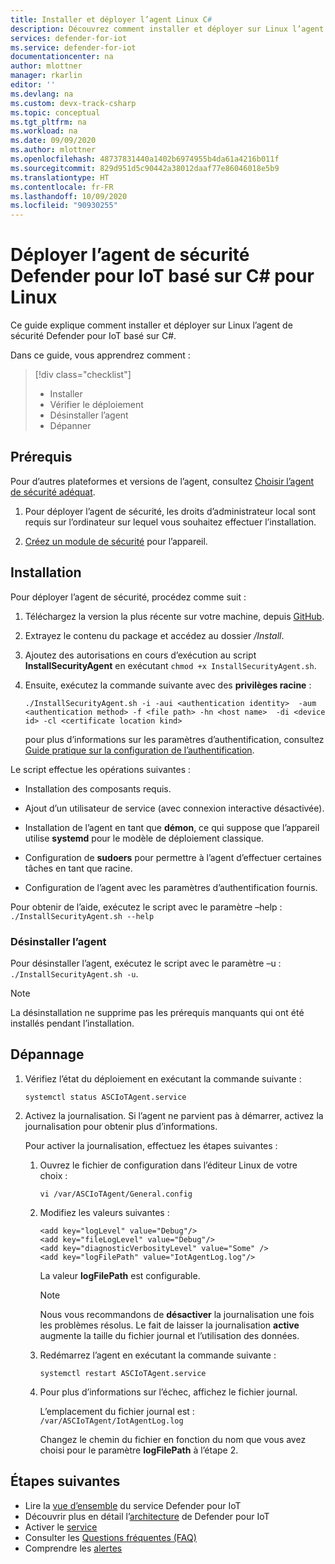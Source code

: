 ```yaml
---
title: Installer et déployer l’agent Linux C#
description: Découvrez comment installer et déployer sur Linux l’agent de sécurité Defender pour IoT basé sur C#.
services: defender-for-iot
ms.service: defender-for-iot
documentationcenter: na
author: mlottner
manager: rkarlin
editor: ''
ms.devlang: na
ms.custom: devx-track-csharp
ms.topic: conceptual
ms.tgt_pltfrm: na
ms.workload: na
ms.date: 09/09/2020
ms.author: mlottner
ms.openlocfilehash: 48737831440a1402b6974955b4da61a4216b011f
ms.sourcegitcommit: 829d951d5c90442a38012daaf77e86046018e5b9
ms.translationtype: HT
ms.contentlocale: fr-FR
ms.lasthandoff: 10/09/2020
ms.locfileid: "90930255"
---
```

# <a name="deploy-defender-for-iot-c-based-security-agent-for-linux"></a>Déployer l’agent de sécurité Defender pour IoT basé sur C# pour Linux

Ce guide explique comment installer et déployer sur Linux l’agent de sécurité Defender pour IoT basé sur C#.

Dans ce guide, vous apprendrez comment :

> [!div class="checklist"]
> * Installer
> * Vérifier le déploiement
> * Désinstaller l’agent
> * Dépanner

## <a name="prerequisites"></a>Prérequis

Pour d’autres plateformes et versions de l’agent, consultez [Choisir l’agent de sécurité adéquat](how-to-deploy-agent.md).

1. Pour déployer l’agent de sécurité, les droits d’administrateur local sont requis sur l’ordinateur sur lequel vous souhaitez effectuer l’installation.

1. [Créez un module de sécurité](quickstart-create-security-twin.md) pour l’appareil.

## <a name="installation"></a>Installation

Pour déployer l’agent de sécurité, procédez comme suit :

1. Téléchargez la version la plus récente sur votre machine, depuis [GitHub](https://aka.ms/iot-security-github-cs).

1. Extrayez le contenu du package et accédez au dossier _/Install_.

1. Ajoutez des autorisations en cours d’exécution au script **InstallSecurityAgent** en exécutant `chmod +x InstallSecurityAgent.sh`.

1. Ensuite, exécutez la commande suivante avec des **privilèges racine** :

   ```
   ./InstallSecurityAgent.sh -i -aui <authentication identity>  -aum <authentication method> -f <file path> -hn <host name>  -di <device id> -cl <certificate location kind>
   ```

   pour plus d’informations sur les paramètres d’authentification, consultez [Guide pratique sur la configuration de l’authentification](concept-security-agent-authentication-methods.md).

Le script effectue les opérations suivantes :

- Installation des composants requis.

- Ajout d’un utilisateur de service (avec connexion interactive désactivée).

- Installation de l’agent en tant que **démon**, ce qui suppose que l’appareil utilise **systemd** pour le modèle de déploiement classique.

- Configuration de **sudoers** pour permettre à l’agent d’effectuer certaines tâches en tant que racine.

- Configuration de l’agent avec les paramètres d’authentification fournis.

Pour obtenir de l’aide, exécutez le script avec le paramètre –help : `./InstallSecurityAgent.sh --help`

### <a name="uninstall-the-agent"></a>Désinstaller l’agent

Pour désinstaller l’agent, exécutez le script avec le paramètre –u : `./InstallSecurityAgent.sh -u`.

> [!NOTE]
> La désinstallation ne supprime pas les prérequis manquants qui ont été installés pendant l’installation.

## <a name="troubleshooting"></a>Dépannage

1. Vérifiez l’état du déploiement en exécutant la commande suivante :

    `systemctl status ASCIoTAgent.service`

1. Activez la journalisation.
   Si l’agent ne parvient pas à démarrer, activez la journalisation pour obtenir plus d’informations.

   Pour activer la journalisation, effectuez les étapes suivantes :

   1. Ouvrez le fichier de configuration dans l’éditeur Linux de votre choix :

        `vi /var/ASCIoTAgent/General.config`

   1. Modifiez les valeurs suivantes :

      ```
      <add key="logLevel" value="Debug"/>
      <add key="fileLogLevel" value="Debug"/>
      <add key="diagnosticVerbosityLevel" value="Some" />
      <add key="logFilePath" value="IotAgentLog.log"/>
      ```

       La valeur **logFilePath** est configurable.

       > [!NOTE]
       > Nous vous recommandons de **désactiver** la journalisation une fois les problèmes résolus. Le fait de laisser la journalisation **active** augmente la taille du fichier journal et l’utilisation des données.

   1. Redémarrez l’agent en exécutant la commande suivante :

       `systemctl restart ASCIoTAgent.service`

   1. Pour plus d’informations sur l’échec, affichez le fichier journal.

       L’emplacement du fichier journal est : `/var/ASCIoTAgent/IotAgentLog.log`

       Changez le chemin du fichier en fonction du nom que vous avez choisi pour le paramètre **logFilePath** à l’étape 2.

## <a name="next-steps"></a>Étapes suivantes

- Lire la [vue d’ensemble](overview.md) du service Defender pour IoT
- Découvrir plus en détail l’[architecture](architecture.md) de Defender pour IoT
- Activer le [service](quickstart-onboard-iot-hub.md)
- Consulter les [Questions fréquentes (FAQ)](resources-frequently-asked-questions.md)
- Comprendre les [alertes](concept-security-alerts.md)
